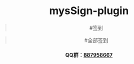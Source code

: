 <div align="center">

# mysSign-plugin
</div>

<div align="center">

> #签到

> #全部签到

</div>
<div align="center">

#### QQ群：[887958667](http://qm.qq.com/cgi-bin/qm/qr?_wv=1027&k=GJ1gNPaA4wT0TcgG0SE8220qx4J_gixd&authKey=c%2BS2%2FHd6PWrVwVfAXQeYlj8nyAI8%2BVGXT2syKcG2lkYhvpMJlcvSqjGoDwkx5MKe&noverify=0&group_code=887958667)
</div>
